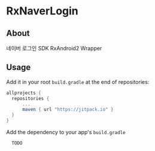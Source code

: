 # RxNaverLogin


## About
네이버 로그인 SDK RxAndroid2 Wrapper

## Usage

Add it in your root `build.gradle` at the end of repositories:
  ```groovy  
  allprojects {
    repositories {
        ...
        maven { url "https://jitpack.io" }
    }
  }
  ```


Add the dependency to your app's `build.gradle`
```groovy  
  TODO
```
